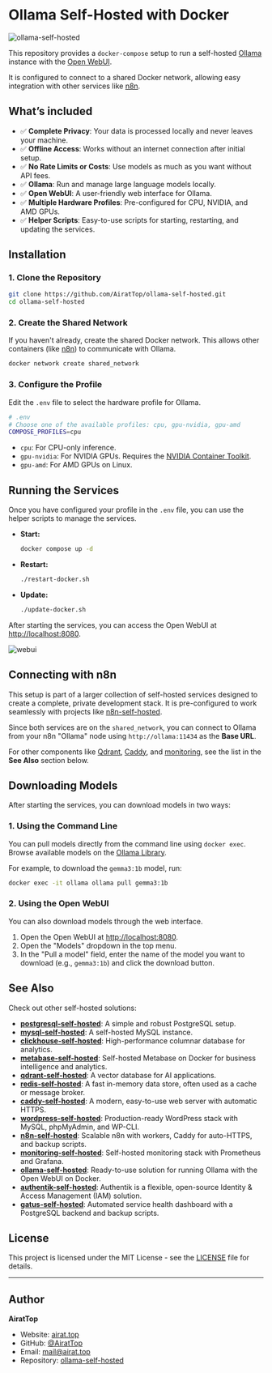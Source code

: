 # Ollama Self-Hosted with Docker

![ollama-self-hosted](https://repository-images.githubusercontent.com/1071074164/fcb6df2a-a8df-4630-8ff1-725ab7b92197)

This repository provides a `docker-compose` setup to run a self-hosted [Ollama](https://ollama.com/) instance with the [Open WebUI](https://github.com/open-webui/open-webui).

It is configured to connect to a shared Docker network, allowing easy integration with other services like [n8n](https://github.com/AiratTop/n8n-self-hosted).

## What’s included

-   ✅ **Complete Privacy**: Your data is processed locally and never leaves your machine.
-   ✅ **Offline Access**: Works without an internet connection after initial setup.
-   ✅ **No Rate Limits or Costs**: Use models as much as you want without API fees.
-   ✅ **Ollama**: Run and manage large language models locally.
-   ✅ **Open WebUI**: A user-friendly web interface for Ollama.
-   ✅ **Multiple Hardware Profiles**: Pre-configured for CPU, NVIDIA, and AMD GPUs.
-   ✅ **Helper Scripts**: Easy-to-use scripts for starting, restarting, and updating the services.

## Installation

### 1. Clone the Repository

```bash
git clone https://github.com/AiratTop/ollama-self-hosted.git
cd ollama-self-hosted
```

### 2. Create the Shared Network

If you haven't already, create the shared Docker network. This allows other containers (like [n8n](https://github.com/AiratTop/n8n-self-hosted)) to communicate with Ollama.

```bash
docker network create shared_network
```

### 3. Configure the Profile

Edit the `.env` file to select the hardware profile for Ollama.

```bash
# .env
# Choose one of the available profiles: cpu, gpu-nvidia, gpu-amd
COMPOSE_PROFILES=cpu
```

-   `cpu`: For CPU-only inference.
-   `gpu-nvidia`: For NVIDIA GPUs. Requires the [NVIDIA Container Toolkit](https://docs.nvidia.com/datacenter/cloud-native/container-toolkit/latest/install-guide.html).
-   `gpu-amd`: For AMD GPUs on Linux.

## Running the Services

Once you have configured your profile in the `.env` file, you can use the helper scripts to manage the services.

-   **Start:**
    ```bash
    docker compose up -d
    ```
-   **Restart:**
    ```bash
    ./restart-docker.sh
    ```
-   **Update:**
    ```bash
    ./update-docker.sh
    ```

After starting the services, you can access the Open WebUI at [http://localhost:8080](http://localhost:8080).

![webui](https://github.com/open-webui/open-webui/blob/main/demo.gif)

## Connecting with n8n

This setup is part of a larger collection of self-hosted services designed to create a complete, private development stack. It is pre-configured to work seamlessly with projects like [n8n-self-hosted](https://github.com/AiratTop/n8n-self-hosted).

Since both services are on the `shared_network`, you can connect to Ollama from your n8n "Ollama" node using `http://ollama:11434` as the **Base URL**.

For other components like [Qdrant](https://github.com/AiratTop/qdrant-self-hosted), [Caddy](https://github.com/AiratTop/caddy-self-hosted), and [monitoring](https://github.com/AiratTop/monitoring-self-hosted), see the list in the **See Also** section below.

## Downloading Models

After starting the services, you can download models in two ways:

### 1. Using the Command Line

You can pull models directly from the command line using `docker exec`. Browse available models on the [Ollama Library](https://ollama.com/library).

For example, to download the `gemma3:1b` model, run:

```bash
docker exec -it ollama ollama pull gemma3:1b
```

### 2. Using the Open WebUI

You can also download models through the web interface.

1.  Open the Open WebUI at [http://localhost:8080](http://localhost:8080).
2.  Open the "Models" dropdown in the top menu.
3.  In the "Pull a model" field, enter the name of the model you want to download (e.g., `gemma3:1b`) and click the download button.

## See Also

Check out other self-hosted solutions:

-   [**postgresql-self-hosted**](https://github.com/AiratTop/postgresql-self-hosted): A simple and robust PostgreSQL setup.
-   [**mysql-self-hosted**](https://github.com/AiratTop/mysql-self-hosted): A self-hosted MySQL instance.
-   [**clickhouse-self-hosted**](https://github.com/AiratTop/clickhouse-self-hosted): High-performance columnar database for analytics.
-   [**metabase-self-hosted**](https://github.com/AiratTop/metabase-self-hosted): Self-hosted Metabase on Docker for business intelligence and analytics.
-   [**qdrant-self-hosted**](https://github.com/AiratTop/qdrant-self-hosted): A vector database for AI applications.
-   [**redis-self-hosted**](https://github.com/AiratTop/redis-self-hosted): A fast in-memory data store, often used as a cache or message broker.
-   [**caddy-self-hosted**](https://github.com/AiratTop/caddy-self-hosted): A modern, easy-to-use web server with automatic HTTPS.
-   [**wordpress-self-hosted**](https://github.com/AiratTop/wordpress-self-hosted): Production-ready WordPress stack with MySQL, phpMyAdmin, and WP-CLI.
-   [**n8n-self-hosted**](https://github.com/AiratTop/n8n-self-hosted): Scalable n8n with workers, Caddy for auto-HTTPS, and backup scripts.
-   [**monitoring-self-hosted**](https://github.com/AiratTop/monitoring-self-hosted): Self-hosted monitoring stack with Prometheus and Grafana.
-   [**ollama-self-hosted**](https://github.com/AiratTop/ollama-self-hosted): Ready-to-use solution for running Ollama with the Open WebUI on Docker.
-   [**authentik-self-hosted**](https://github.com/AiratTop/authentik-self-hosted): Authentik is a flexible, open-source Identity & Access Management (IAM) solution.
-   [**gatus-self-hosted**](https://github.com/AiratTop/gatus-self-hosted): Automated service health dashboard with a PostgreSQL backend and backup scripts.

## License

This project is licensed under the MIT License - see the [LICENSE](LICENSE) file for details.

---

## Author

**AiratTop**

- Website: [airat.top](https://airat.top)
- GitHub: [@AiratTop](https://github.com/AiratTop)
- Email: [mail@airat.top](mailto:mail@airat.top)
- Repository: [ollama-self-hosted](https://github.com/AiratTop/ollama-self-hosted)

